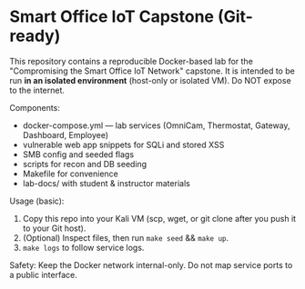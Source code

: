 # Smart Office IoT Capstone (Git-ready)

This repository contains a reproducible Docker-based lab for the "Compromising the Smart Office IoT Network" capstone.
It is intended to be run **in an isolated environment** (host-only or isolated VM). Do NOT expose to the internet.

Components:
- docker-compose.yml — lab services (OmniCam, Thermostat, Gateway, Dashboard, Employee)
- vulnerable web app snippets for SQLi and stored XSS
- SMB config and seeded flags
- scripts for recon and DB seeding
- Makefile for convenience
- lab-docs/ with student & instructor materials

Usage (basic):
1. Copy this repo into your Kali VM (scp, wget, or git clone after you push it to your Git host).
2. (Optional) Inspect files, then run `make seed` && `make up`.
3. `make logs` to follow service logs.

Safety: Keep the Docker network internal-only. Do not map service ports to a public interface.

